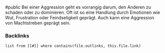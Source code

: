 #public
Bei einer Aggression geht es vorrangig darum, den Anderen zu schaden oder zu dominieren. Oft ist so eine Handlung durch Emotionen wie Wut, Frustration oder Feindseligkeit geprägt. Auch kann eine Aggression von Machtstreben geprägt sein. 

### Backlinks
```dataview 
list from [[#]] where contains(file.outlinks, this.file.link)
```

